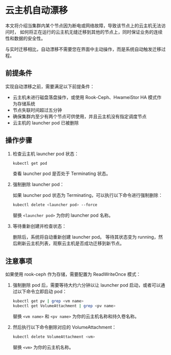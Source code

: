 # 云主机自动漂移

本文将介绍当集群内某个节点因为断电或网络故障，导致该节点上的云主机无法访问时，
如何将正在运行的云主机无缝迁移到其他的节点上，同时保证业务的连续性和数据的安全性。

与实时迁移相比，自动漂移不需要您在界面中主动操作，而是系统自动触发迁移过程。

## 前提条件

实现自动漂移之前，需要满足以下前提条件：

- 云主机未进行磁盘落盘操作，或使用 Rook-Ceph、HwameiStor HA 模式作为存储系统
- 节点失联时间超过五分钟
- 确保集群内至少有两个节点可供使用，并且云主机没有指定调度节点
- 云主机的 launcher pod 已被删除

## 操作步骤

1. 检查云主机 launcher pod 状态：

    ```sh
    kubectl get pod
    ```

    查看 launcher pod 是否处于 Terminating 状态。

2. 强制删除 launcher pod：

    如果 launcher pod 状态为 Terminating，可以执行以下命令进行强制删除：

    ```sh
    kubectl delete <launcher pod> --force
    ```

    替换 `<launcher pod>` 为你的 launcher pod 名称。

3. 等待重新创建并检查状态：

    删除后，系统将自动重新创建 launcher pod。
    等待其状态变为 running，然后刷新云主机列表，观察云主机是否成功迁移到新节点。

## 注意事项

如果使用 rook-ceph 作为存储，需要配置为 ReadWriteOnce 模式：

1. 强制删除 pod 后，需要等待大约六分钟以让 launcher pod 启动，或者可以通过以下命令立即启动 pod：

    ```sh
    kubectl get pv | grep <vm name>
    kubectl get VolumeAttachment | grep <pv name>
    ```

    替换 `<vm name>` 和 `<pv name>` 为你的云主机名称和持久卷名称。

2. 然后执行以下命令删除对应的 VolumeAttachment：

    ```sh
    kubectl delete VolumeAttachment <vm>
    ```

    替换 `<vm>` 为你的云主机名称。
